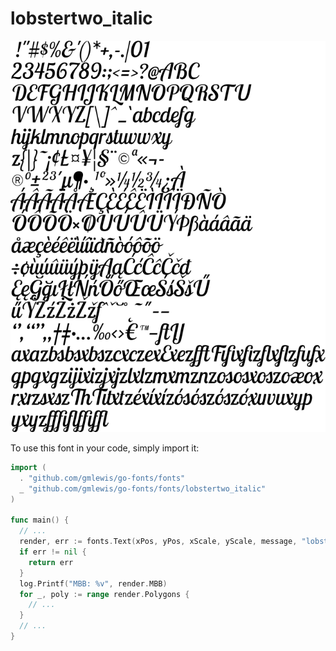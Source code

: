 # lobstertwo_italic

![lobstertwo_italic](lobstertwo_italic.png)

To use this font in your code, simply import it:

```go
import (
  . "github.com/gmlewis/go-fonts/fonts"
  _ "github.com/gmlewis/go-fonts/fonts/lobstertwo_italic"
)

func main() {
  // ...
  render, err := fonts.Text(xPos, yPos, xScale, yScale, message, "lobstertwo_italic", Center)
  if err != nil {
    return err
  }
  log.Printf("MBB: %v", render.MBB)
  for _, poly := range render.Polygons {
    // ...
  }
  // ...
}
```
